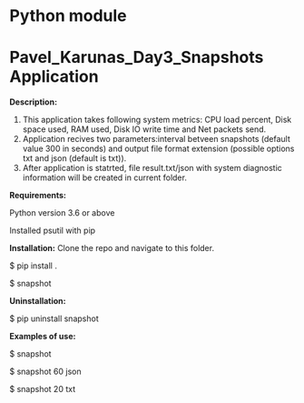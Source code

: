 # Python module

# Pavel_Karunas_Day3_Snapshots Application

**Description:**
1. This application takes following system metrics: CPU load percent, Disk space used, RAM used, Disk IO write time and Net packets send.
2. Application recives two parameters:interval betveen snapshots (default value 300 in seconds) and output file format extension (possible options txt and json (default is txt)).
3. After application is statrted, file result.txt/json with system diagnostic information will be created in current folder.

**Requirements:**

Python version 3.6 or above

Installed psutil with pip

**Installation:**
Clone the repo and navigate to this folder.

  $ pip install .

  $ snapshot

**Uninstallation:**

  $ pip uninstall snapshot

**Examples of use:**

  $ snapshot

  $ snapshot 60 json

  $ snapshot 20 txt
